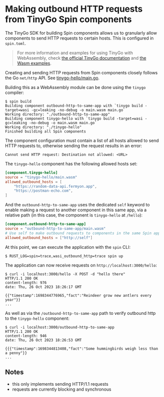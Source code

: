 # Making outbound HTTP requests from TinyGo Spin components

The TinyGo SDK for building Spin components allows us to granularly allow
components to send HTTP requests to certain hosts. This is configured in
`spin.toml`.

> For more information and examples for using TinyGo with WebAssembly, check
> [the official TinyGo documentation](https://tinygo.org/docs/guides/webassembly/)
> and
> [the Wasm examples](https://github.com/tinygo-org/tinygo/tree/release/src/examples/wasm).

Creating and sending HTTP requests from Spin components closely follows the Go
`net/http` API.  See [tinygo-hello/main.go](./tinygo-hello/main.go).

Building this as a WebAssembly module can be done using the `tinygo` compiler:

```shell
$ spin build
Building component outbound-http-to-same-app with `tinygo build -target=wasi -gc=leaking -no-debug -o main.wasm main.go`
Working directory: "./outbound-http-to-same-app"
Building component tinygo-hello with `tinygo build -target=wasi -gc=leaking -no-debug -o main.wasm main.go`
Working directory: "./tinygo-hello"
Finished building all Spin components
```

The component configuration must contain a list of all hosts allowed to send
HTTP requests to, otherwise sending the request results in an error:

```
Cannot send HTTP request: Destination not allowed: <URL>
```

The `tinygo-hello` component has the following allowed hosts set:

```toml
[component.tinygo-hello]
source = "tinygo-hello/main.wasm"
allowed_outbound_hosts = [
    "https://random-data-api.fermyon.app",
    "https://postman-echo.com",
]
```

And the `outbound-http-to-same-app` uses the dedicated `self` keyword to enable making
a request to another component in this same app, via a relative path (in this case, the component
is `tinygo-hello` at `/hello`):

```toml
[component.outbound-http-to-same-app]
source = "outbound-http-to-same-app/main.wasm"
# Use self to make outbound requests to components in the same Spin application.
allowed_outbound_hosts = ["http://self"]
```

At this point, we can execute the application with the `spin` CLI:

```shell
$ RUST_LOG=spin=trace,wasi_outbound_http=trace spin up
```

The application can now receive requests on `http://localhost:3000/hello`:

```shell
$ curl -i localhost:3000/hello -X POST -d "hello there"
HTTP/1.1 200 OK
content-length: 976
date: Thu, 26 Oct 2023 18:26:17 GMT

{{"timestamp":1698344776965,"fact":"Reindeer grow new antlers every year"}}
...
```

As well as via the `/outbound-http-to-same-app` path to verify outbound http to the `tinygo-hello` component:

```shell
$ curl -i localhost:3000/outbound-http-to-same-app
HTTP/1.1 200 OK
content-length: 946
date: Thu, 26 Oct 2023 18:26:53 GMT

{{{"timestamp":1698344813408,"fact":"Some hummingbirds weigh less than a penny"}}
...
```

## Notes

- this only implements sending HTTP/1.1 requests
- requests are currently blocking and synchronous
